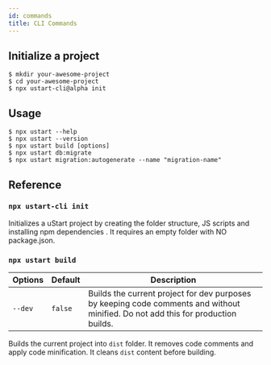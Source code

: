 ```yaml
---
id: commands
title: CLI Commands
---
```


## Initialize a project

```
$ mkdir your-awesome-project
$ cd your-awesome-project
$ npx ustart-cli@alpha init
```

## Usage

```
$ npx ustart --help
$ npx ustart --version
$ npx ustart build [options]
$ npx ustart db:migrate
$ npx ustart migration:autogenerate --name "migration-name"
```

## Reference

### `npx ustart-cli init`

Initializes a uStart project by creating the folder structure, JS scripts and installing npm dependencies . It requires an empty folder with NO package.json.

### `npx ustart build`

Options | Default | Description
------- | ------- | -----------
`--dev` | `false` | Builds the current project for dev purposes by keeping code comments and without minified. Do not add this for production builds.

Builds the current project into `dist` folder. It removes code comments and apply code minification. It cleans `dist` content before building.
